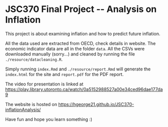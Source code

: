 # JSC370 Final Project -- Analysis on Inflation

This project is about examining inflation and how to predict future inflation.

All the data used are extracted from OECD, check details in website. The economic indicator data are all in the folder `data`. All the CSVs were downloaded manually (sorry...) and cleaned by running the file `./resource/datacleaning.R`.

Simply running `index.Rmd` and `./resource/report.Rmd` will generate the `index.html` for the site and `report.pdf` for the PDF report.

The video for presentation is linked at https://play.library.utoronto.ca/watch/0a5152988527a00e34ced96dae177da9

The website is hosted on https://hgeorge21.github.io/JSC370-inflationAnalysis/

Have fun and hope you learn something :)
